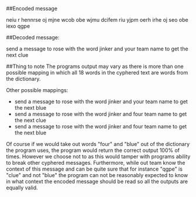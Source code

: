 

##Encoded message

 neiu r hennrse oj mjne wcob obe wjmu dcifem riu yjpm oerh irhe oj seo obe iexo qgpe
 
##Decoded message:

 send a message to rose with the word jinker and your team name to get the next clue

##Thing to note
 The programs output may vary as there is more than one possible mapping in which all 18 words in the cyphered text
 are words from the dictionary.
 
 Other possible mappings: 
 * send a message to rose with the word jinker and your team name to get the next blue
 * send a message to rose with the word jinker and four team name to get the next clue
 * send a message to rose with the word jinker and four team name to get the next blue
 
 Of course if we would take out words "four" and "blue" out of the dictionary the program uses, the program would return the
  correct output 100% of times. However we choose not to as this would tamper with programs ability to break other cyphered messages.
  Furthermore, while out team know the context of this message and can be quite sure that for instance "qgpe" is "clue" and not "blue"
  the program can not be reasonably expected to know in what context the encoded message should be read so all the outputs are
  equally valid.